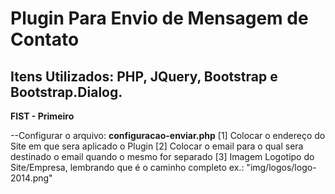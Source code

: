 # Plugin Para Envio de Mensagem de Contato
## Itens Utilizados: PHP, JQuery, Bootstrap e Bootstrap.Dialog.

**FIST - Primeiro**

--Configurar o arquivo: **configuracao-enviar.php**
	[1] Colocar o endereço do Site em que sera aplicado o Plugin
	[2] Colocar o email para o qual sera destinado o email quando o mesmo for separado
	[3] Imagem Logotipo do Site/Empresa, lembrando que é o caminho completo ex.: "img/logos/logo-2014.png"
